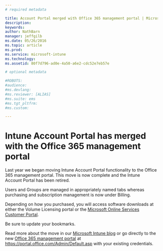 ```yaml
---
# required metadata

title: Account Portal merged with Office 365 management portal | Microsoft Intune
description:
keywords:
author: NathBarn
manager: jeffgilb
ms.date: 05/26/2016
ms.topic: article
ms.prod:
ms.service: microsoft-intune
ms.technology:
ms.assetid: 80f7d796-ad0e-4a50-a6e2-cdc52e7eb57e

# optional metadata

#ROBOTS:
#audience:
#ms.devlang:
#ms.reviewer: [ALIAS]
#ms.suite: ems
#ms.tgt_pltfrm:
#ms.custom:

---
```


# Intune Account Portal has merged with the Office 365 management portal

Last year we began moving Intune Account Portal functionality to the Office 365 management portal. This move is now complete and the Intune Account Portal has been retired.

Users and Groups are managed in appropriately named tabs whereas purchasing and subscription management is now under Billing.

Depending on how you purchased, you will access software downloads at either the Volume Licensing portal or the [Microsoft Online Services Customer Portal](http://go.microsoft.com/fwlink/?LinkId=259567).

Be sure to update your bookmarks.

Read more about the move in our [Microsoft Intune blog](https://blogs.technet.microsoft.com/microsoftintune/2015/09/01/intune-and-ems-subscriptions-now-available-in-the-office-365-portal/) or go directly to the new [Office 365 management portal](https://portal.office.com/Admin/Default.aspx) at https://portal.office.com/Admin/Default.asp with your existing credentials.
